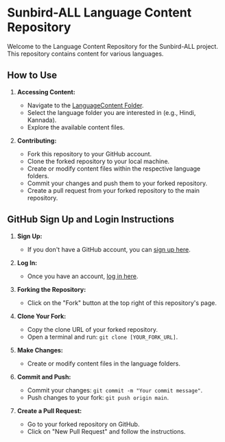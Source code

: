 # Sunbird-ALL Language Content Repository

Welcome to the Language Content Repository for the Sunbird-ALL project. This repository contains content for various languages.

## How to Use

1. **Accessing Content:**
   - Navigate to the [LanguageContent Folder](https://github.com/Sunbird-ALL/all-content-service/tree/main/Language%20content).
   - Select the language folder you are interested in (e.g., Hindi, Kannada).
   - Explore the available content files.

2. **Contributing:**
   - Fork this repository to your GitHub account.
   - Clone the forked repository to your local machine.
   - Create or modify content files within the respective language folders.
   - Commit your changes and push them to your forked repository.
   - Create a pull request from your forked repository to the main repository.

## GitHub Sign Up and Login Instructions

1. **Sign Up:**
   - If you don't have a GitHub account, you can [sign up here](https://github.com/join).

2. **Log In:**
   - Once you have an account, [log in here](https://github.com/login).

3. **Forking the Repository:**
   - Click on the "Fork" button at the top right of this repository's page.

4. **Clone Your Fork:**
   - Copy the clone URL of your forked repository.
   - Open a terminal and run: `git clone [YOUR_FORK_URL]`.

5. **Make Changes:**
   - Create or modify content files in the language folders.

6. **Commit and Push:**
   - Commit your changes: `git commit -m "Your commit message"`.
   - Push changes to your fork: `git push origin main`.

7. **Create a Pull Request:**
   - Go to your forked repository on GitHub.
   - Click on "New Pull Request" and follow the instructions.
